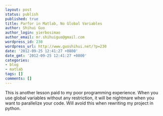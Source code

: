 ```yaml
---
layout: post
status: publish
published: true
title: Parfor in Matlab, No Global Variables
author: Shihui Guo
author_login: yierbosimao
author_email: mr.shihuiguo@gmail.com
wordpress_id: 230
wordpress_url: http://www.guoshihui.net/?p=230
date: '2012-09-25 12:41:27 +0800'
date_gmt: '2012-09-25 12:41:27 +0800'
categories:
- blog
- matlab
tags: []
comments: []
---
```

<p>This is another lesson paid to my poor programming experience. When you use global variables without any restriction, it will be nightmare when you want to parallelize your code. Will avoid this when rewriting my project in python.</p>
